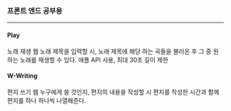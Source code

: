 ### 프론트 엔드 공부용
---
#### Play
노래 재생 웹
노래 제목을 입력할 시, 노래 제목에 해당 하는 곡들을 불러온 후 그 중 원하는 노래를 재생할 수 있다.
애플 API 사용, 최대 30초 길이 제한

#### W-Writing
편지 쓰기 웹
누구에게 쓸 것인지, 편지의 내용을 작성할 시 편지를 작성한 시간과 함께 편지를 하나 하나씩 나열해준다.